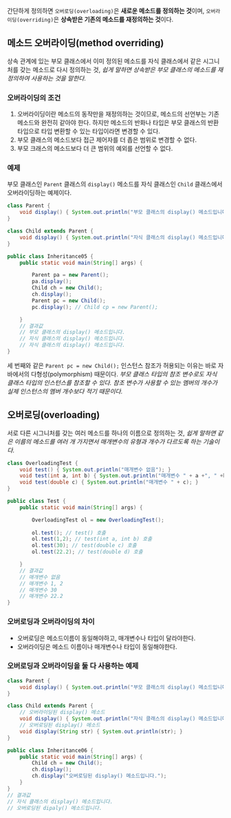 간단하게 정의하면 `오버로딩(overloading)`은 **새로운 메소드를 정의하는 것**이며, `오버라이딩(overriding)`은 **상속받은 기존의 메소드를 재정의하는 것**이다.

## 메소드 오버라이딩(method overriding)

상속 관계에 있는 부모 클래스에서 이미 정의된 메소드를 자식 클래스에서 같은 시그니처를 갖는 메소드로 다시 정의하는 것, *쉽게 말하면 상속받은 부모 클래스의 메소드를 재정의하여 사용하는 것을 말한다.*

### 오버라이딩의 조건

1. 오버라이딩이란 메소드의 동작만을 재정의하는 것이므로, 메소드의 선언부는 기존 메소드와 완전히 같아야 한다. 하지만 메소드의 반화나 타입은 부모 클래스의 반환 타입으로 타입 변환할 수 있는 타입이라면 변경할 수 있다.
2. 부모 클래스의 메소드보다 접근 제어자를 더 좁은 범위로 변경할 수 없다.
3. 부모 크래스의 메소드보다 더 큰 범위의 예외를 선언할 수 없다.

### 예제

부모 클래스인 `Parent` 클래스의 `display()` 메소드를 자식 클래스인 `Child` 클래스에서 오버라이딩하는 예제이다.

```java
class Parent {
    void display() { System.out.println("부모 클래스의 display() 메소드입니다."); }
}

class Child extends Parent {
    void display() { System.out.println("자식 클래스의 display() 메소드입니다."); }
}

public class Inheritance05 {
    public static void main(String[] args) {

        Parent pa = new Parent();
        pa.display();
        Child ch = new Child();
        ch.display();
        Parent pc = new Child();
        pc.display(); // Child cp = new Parent();

    }
    // 결과값
    // 부모 클래스의 display() 메소드입니다.
    // 자식 클래스의 display() 메소드입니다.
    // 자식 클래스의 display() 메소드입니다.
}
```

세 번째와 같은 `Parent pc = new Child();` 인스턴스 참조가 허용되는 이유는 바로 자바에서의 다형성(polymorphism) 때문이다. *부모 클래스 타입의 참조 변수로도 자식 클래스 타입의 인스턴스를 참조할 수 있다. 참조 변수가 사용할 수 있는 멤버의 개수가 실제 인스턴스의 멤버 개수보다 적기 때문이다.*

## 오버로딩(overloading)

서로 다른 시그니처를 갖는 여러 메소드를 하나의 이름으로 정의하는 것, *쉽게 말하면 같은 이름의 메소드를 여러 개 가지면서 매개변수의 유형과 개수가 다르도록 하는 기술이다.*

```java
class OverloadingTest {
    void test() { System.out.println("매개변수 없음"); }
    void test(int a, int b) { System.out.println("매개변수 " + a +", " +b); }
    void test(double c) { System.out.println("매개변수 " + c); }
}

public class Test {
    public static void main(String[] args) {

        OverloadingTest ol = new OverloadingTest();
        
        ol.test(); // test() 호출
        ol.test(1,2); // test(int a, int b) 호출
        ol.test(30); // test(double c) 호출
        ol.test(22.2); // test(double d) 호출

    }
    // 결과값
    // 매개변수 없음
    // 매개변수 1, 2
    // 매개변수 30
    // 매개변수 22.2
}
```

### 오버로딩과 오버라이딩의 차이

- 오버로딩은 메소드이름이 동일해야하고, 매개변수나 타입이 달라야한다.
- 오버라이딩은 메소드 이름이나 매개변수나 타입이 동일해야한다.

### 오버로딩과 오버라이딩을 둘 다 사용하는 예제

```java
class Parent {
    void display() { System.out.println("부모 클래스의 display() 메소드입니다."); }
}

class Child extends Parent {
    // 오버라이딩된 display() 메소드
    void display() { System.out.println("자식 클래스의 display() 메소드입니다."); }
    // 오버로딩된 display() 메소드
    void display(String str) { System.out.println(str); }
}

public class Inheritance06 {
    public static void main(String[] args) {
        Child ch = new Child();
        ch.display();
        ch.display("오버로딩된 display() 메소드입니다.");
    }
}
// 결과값
// 자식 클래스의 display() 메소드입니다.
// 오버로딩된 dipaly() 메소드입니다.
```